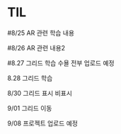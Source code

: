 # TIL

#8/25
AR 관련 학습 내용

#8/26
AR 관련 내용2

#8.27
그리드 학습
수욜 전부 업로드 예정

8.28
그리드 학습

8/30
그리드 표시 비표시 

9/01
그리드 이동

9/08
프로젝트 업로드 예정
